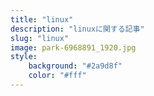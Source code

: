 ```yaml
---
title: "linux"
description: "linuxに関する記事"
slug: "linux"
image: park-6968891_1920.jpg
style:
    background: "#2a9d8f"
    color: "#fff"
---
```

